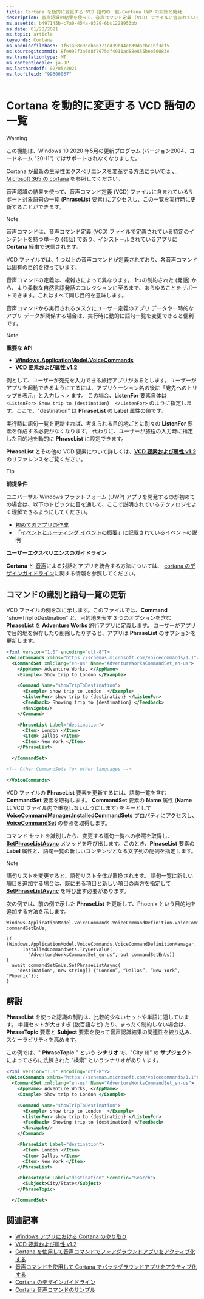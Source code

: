 ```yaml
---
title: Cortana を動的に変更する VCD 語句の一覧-Cortana UWP の設計と開発
description: 音声認識の結果を使って、音声コマンド定義 (VCD) ファイルに含まれているサポート対象語句の一覧 (PhraseList 要素) にアクセスし、この一覧を実行時に更新することができます。
ms.assetid: b497145b-c7a0-454a-8329-6bc1228953bb
ms.date: 01/28/2021
ms.topic: article
keywords: Cortana
ms.openlocfilehash: 1f61a08e9eeb66371ed39b44eb39dacbc1bf3cf5
ms.sourcegitcommit: 8fe992f3a6d8f7975af4911ad88e855bee50083e
ms.translationtype: MT
ms.contentlocale: ja-JP
ms.lasthandoff: 02/05/2021
ms.locfileid: "99606037"
---
```

# <a name="dynamically-modify-cortana-vcd-phrase-lists"></a>Cortana を動的に変更する VCD 語句の一覧

>[!WARNING]
> この機能は、Windows 10 2020 年5月の更新プログラム (バージョン2004、コードネーム "20H1") ではサポートされなくなりました。
>
> Cortana が最新の生産性エクスペリエンスを変革する方法については [、Microsoft 365 の cortana](/microsoft-365/admin/misc/cortana-integration) を参照してください。

音声認識の結果を使って、音声コマンド定義 (VCD) ファイルに含まれているサポート対象語句の一覧 (**PhraseList** 要素) にアクセスし、この一覧を実行時に更新することができます。

> [!NOTE]
> 音声コマンドは、音声コマンド定義 (VCD) ファイルで定義されている特定のインテントを持つ単一の (発話) であり、インストールされているアプリに **Cortana** 経由で送信されます。
>
> VCD ファイルでは、1 つ以上の音声コマンドが定義されており、各音声コマンドは固有の目的を持っています。
>
> 音声コマンドの定義は、複雑さによって異なります。 1つの制約された (発話) から、より柔軟な自然言語発話のコレクションに至るまで、あらゆることをサポートできます。これはすべて同じ目的を意味します。

音声コマンドから実行されるタスクにユーザー定義のアプリ データや一時的なアプリ データが関係する場合は、実行時に動的に語句一覧を変更できると便利です。

> [!NOTE]
> **重要な API**
>
> - [**Windows.ApplicationModel.VoiceCommands**](/uwp/api/Windows.ApplicationModel.VoiceCommands)
> - [**VCD 要素および属性 v1.2**](/uwp/schemas/voicecommands/voice-command-elements-and-attributes-1-2)

例として、ユーザーが宛先を入力できる旅行アプリがあるとします。ユーザーがアプリを起動できるようにするには、アプリケーション名の後に「宛先へのトリップを表示」と入力し &lt; &gt; ます。 この場合、**ListenFor** 要素自体は `<ListenFor> Show trip to {destination}  </ListenFor>` のように指定します。ここで、"destination" は **PhraseList** の **Label** 属性の値です。

実行時に語句一覧を更新すれば、考えられる目的地ごとに別々の **ListenFor** 要素を作成する必要がなくなります。 代わりに、ユーザーが旅程の入力時に指定した目的地を動的に **PhraseList** に設定できます。

**PhraseList** とその他の VCD 要素について詳しくは、[**VCD 要素および属性 v1.2**](/uwp/schemas/voicecommands/voice-command-elements-and-attributes-1-2) のリファレンスをご覧ください。

> [!TIP]
> **前提条件**
>
> ユニバーサル Windows プラットフォーム (UWP) アプリを開発するのが初めての場合は、以下のトピックに目を通して、ここで説明されているテクノロジをよく理解できるようにしてください。
>
> - [初めてのアプリの作成](/windows/uwp/get-started/your-first-app)
> - 「[イベントとルーティング イベントの概要](/windows/uwp/xaml-platform/events-and-routed-events-overview)」に記載されているイベントの説明
>
> **ユーザーエクスペリエンスのガイドライン**
>
> **Cortana** と [音声](speech-interactions.md)による対話とアプリを統合する方法については、 [cortana のデザインガイドライン](cortana-design-guidelines.md)に関する情報を参照してください。

## <a name="identify-the-command-and-update-the-phrase-list"></a>コマンドの識別と語句一覧の更新

VCD ファイルの例を次に示します。このファイルでは、**Command** "showTripToDestination" と、目的地を表す 3 つのオプションを含む **PhraseList** を **Adventure Works** 旅行アプリに定義します。 ユーザーがアプリで目的地を保存したり削除したりすると、アプリは **PhraseList** のオプションを更新します。

```XML
<?xml version="1.0" encoding="utf-8"?>
<VoiceCommands xmlns="https://schemas.microsoft.com/voicecommands/1.1">
  <CommandSet xml:lang="en-us" Name="AdventureWorksCommandSet_en-us">
    <AppName> Adventure Works, </AppName>
    <Example> Show trip to London </Example>

    <Command Name="showTripToDestination">
      <Example> show trip to London  </Example>
      <ListenFor> show trip to {destination} </ListenFor>
      <Feedback> Showing trip to {destination} </Feedback>
      <Navigate/>
    </Command>

    <PhraseList Label="destination">
      <Item> London </Item>
      <Item> Dallas </Item>
      <Item> New York </Item>
    </PhraseList>

  </CommandSet>

<!-- Other CommandSets for other languages -->

</VoiceCommands>
```

VCD ファイルの **PhraseList** 要素を更新するには、語句一覧を含む **CommandSet** 要素を取得します。 **CommandSet** 要素の **Name** 属性 (**Name** は VCD ファイル内で重複しないようにします) をキーとして [**VoiceCommandManager.InstalledCommandSets**](/uwp/api/Windows.Media.SpeechRecognition.VoiceCommandManager) プロパティにアクセスし、[**VoiceCommandSet**](/uwp/api/Windows.Media.SpeechRecognition.VoiceCommandSet) の参照を取得します。

コマンド セットを識別したら、変更する語句一覧への参照を取得し、[**SetPhraseListAsync**](/uwp/api/Windows.Media.SpeechRecognition.VoiceCommandSet) メソッドを呼び出します。このとき、**PhraseList** 要素の **Label** 属性と、語句一覧の新しいコンテンツとなる文字列の配列を指定します。

> [!NOTE]
> 語句リストを変更すると、語句リスト全体が置換されます。 語句一覧に新しい項目を追加する場合は、既にある項目と新しい項目の両方を指定して [**SetPhraseListAsync**](/uwp/api/Windows.Media.SpeechRecognition.VoiceCommandSet) を呼び出す必要があります。

次の例では、前の例で示した **PhraseList** を更新して、Phoenix という目的地を追加する方法を示します。

```CSharp
Windows.ApplicationModel.VoiceCommands.VoiceCommandDefinition.VoiceCommandSet commandSetEnUs;

if (Windows.ApplicationModel.VoiceCommands.VoiceCommandDefinitionManager.
      InstalledCommandSets.TryGetValue(
        "AdventureWorksCommandSet_en-us", out commandSetEnUs))
{
  await commandSetEnUs.SetPhraseListAsync(
    "destination", new string[] {“London”, “Dallas”, “New York”, “Phoenix”});
}
```

## <a name="remarks"></a>解説

**PhraseList** を使った認識の制約は、比較的少ないセットや単語に適しています。 単語セットが大きすぎ (数百語など) たり、まったく制約しない場合は、**PhraseTopic** 要素と **Subject** 要素を使って音声認識結果の関連性を絞り込み、スケーラビリティを高めます。

この例では、" **PhraseTopic** " という **シナリオ** で、"City 州" の **サブジェクト** によってさらに洗練された "検索" というシナリオがあり \\ ます。

```XML
<?xml version="1.0" encoding="utf-8"?>
<VoiceCommands xmlns="https://schemas.microsoft.com/voicecommands/1.1">
  <CommandSet xml:lang="en-us" Name="AdventureWorksCommandSet_en-us">
    <AppName> Adventure Works, </AppName>
    <Example> Show trip to London </Example>

    <Command Name="showTripToDestination">
      <Example> show trip to London  </Example>
      <ListenFor> show trip to {destination} </ListenFor>
      <Feedback> Showing trip to {destination} </Feedback>
      <Navigate/>
    </Command>

    <PhraseList Label="destination">
      <Item> London </Item>
      <Item> Dallas </Item>
      <Item> New York </Item>
    </PhraseList>

    <PhraseTopic Label="destination" Scenario="Search">
      <Subject>City/State</Subject>
    </PhraseTopic>

  </CommandSet>
```

## <a name="related-articles"></a>関連記事

- [Windows アプリにおける Cortana のやり取り](cortana-interactions.md)
- [VCD 要素および属性 v1.2](/uwp/schemas/voicecommands/voice-command-elements-and-attributes-1-2)
- [Cortana を使用して音声コマンドでフォアグラウンドアプリをアクティブ化する](cortana-launch-a-foreground-app-with-voice-commands.md)
- [音声コマンドを使用して Cortana でバックグラウンドアプリをアクティブ化する](cortana-launch-a-background-app-with-voice-commands.md)
- [Cortana のデザインガイドライン](cortana-design-guidelines.md)
- [Cortana 音声コマンドのサンプル](https://go.microsoft.com/fwlink/p/?LinkID=619899)

